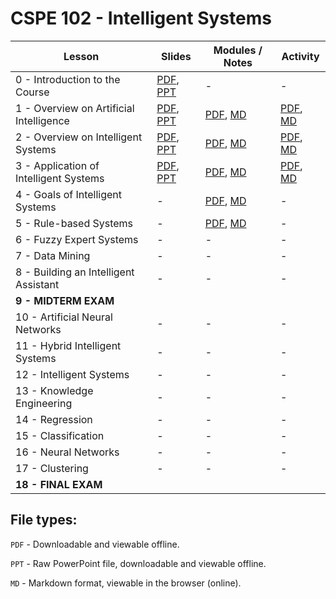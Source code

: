 # CSPE 102 - Intelligent Systems

| Lesson | Slides | Modules / Notes | Activity |
| --- | --- | --- | --- |
| 0 - Introduction to the Course | [PDF](https://github.com/louisfacun/teaching/raw/master/cspe102/2022/slides/lesson0.pdf), [PPT](https://github.com/louisfacun/teaching/raw/master/cspe102/2022/slides/lesson0.pptx) | - | - |
| 1 - Overview on Artificial Intelligence | [PDF](https://github.com/louisfacun/teaching/raw/master/cspe102/2022/slides/lesson1.pdf), [PPT](https://github.com/louisfacun/teaching/raw/master/cspe102/2022/slides/lesson1.pptx) | [PDF](https://github.com/louisfacun/teaching/raw/master/cspe102/2022/modules/1/lesson1.pdf), [MD](https://github.com/louisfacun/teaching/blob/master/cspe102/2022/modules/1/lesson1.md) | [PDF](https://github.com/louisfacun/teaching/raw/master/cspe102/2022/activities/1/activity1.pdf), [MD](https://github.com/louisfacun/teaching/blob/master/cspe102/2022/activities/1/activity1.md) |
| 2 - Overview on Intelligent Systems | [PDF](https://github.com/louisfacun/teaching/raw/master/cspe102/2022/slides/lesson2.pdf), [PPT](https://github.com/louisfacun/teaching/raw/master/cspe102/2022/slides/lesson2.pptx) | [PDF](https://github.com/louisfacun/teaching/raw/master/cspe102/2022/modules/2/lesson2.pdf), [MD](https://github.com/louisfacun/teaching/blob/master/cspe102/2022/modules/2/lesson2.md) | [PDF](https://github.com/louisfacun/teaching/raw/master/cspe102/2022/activities/2/activity2.pdf), [MD](https://github.com/louisfacun/teaching/blob/master/cspe102/2022/activities/2/activity2.md) |
| 3 - Application of Intelligent Systems | [PDF](https://github.com/louisfacun/teaching/raw/master/cspe102/2022/slides/lesson3.pdf), [PPT](https://github.com/louisfacun/teaching/raw/master/cspe102/2022/slides/lesson3.pptx) | [PDF](https://github.com/louisfacun/teaching/raw/master/cspe102/2022/modules/3/lesson3.pdf), [MD](https://github.com/louisfacun/teaching/blob/master/cspe102/2022/modules/3/lesson3.md) | [PDF](https://github.com/louisfacun/teaching/raw/master/cspe102/2022/activities/3/activity3.pdf), [MD](https://github.com/louisfacun/teaching/blob/master/cspe102/2022/activities/3/activity3.md) |
| 4 - Goals of Intelligent Systems  | - | [PDF](https://github.com/louisfacun/teaching/raw/master/cspe102/2022/modules/4/lesson4.pdf), [MD](https://github.com/louisfacun/teaching/blob/master/cspe102/2022/modules/4/lesson4.md) | - |
| 5 - Rule-based Systems | - | [PDF](https://github.com/louisfacun/teaching/raw/master/cspe102/2022/modules/5/lesson5.pdf), [MD](https://github.com/louisfacun/teaching/blob/master/cspe102/2022/modules/5/lesson5.md) | - |
| 6 - Fuzzy Expert Systems | - | - | - |
| 7 - Data Mining | - | - | - |
| 8 - Building an Intelligent Assistant | - | - | - |
| **9 - MIDTERM EXAM** |  |  |  |
| 10 - Artificial Neural Networks | - | - | - |
| 11 - Hybrid Intelligent Systems | - | - | - |
| 12 - Intelligent Systems | - | - | - |
| 13 - Knowledge Engineering | - | - | - |
| 14 - Regression | - | - | - |
| 15 - Classification | - | - | - |
| 16 - Neural Networks| - | - | - |
| 17 - Clustering | - | - | - |
| **18 - FINAL EXAM** |  |  |  |

## File types:
`PDF` - Downloadable and viewable offline.

`PPT` - Raw PowerPoint file, downloadable and viewable offline.

`MD` - Markdown format, viewable in the browser (online).